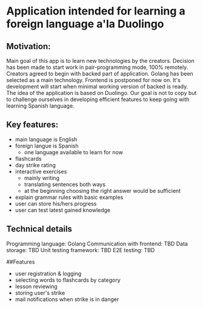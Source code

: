 # Application intended for learning a foreign language a'la Duolingo

## Motivation:

Main goal of this app is to learn new technologies by the creators. Decision has been made to start work in pair-programming mode, 100% remotely.
Creators agreed to begin with backed part of application. Golang has been selected as a main technology.
Frontend is postponed for now on. It's development will start when minimal working version of backed is ready.
The idea of the application is based on Duolingo.  Our goal is not to copy but to challenge ourselves in developing efficient features to keep going with learning Spanish language.

## Key features:
- main language is English
- foreign langue is Spanish
    - one language available to learn for now
- flashcards
- day strike rating
- interactive exercises
    - mainly writing
    - translating sentences both ways
    - at the beginning choosing the right answer would be sufficient
- explain grammar rules with basic examples
- user can store his/hers progress
- user can test latest gained knowledge

## Technical details
Programming language: Golang
Communication with frontend: TBD
Data storage: TBD
Unit testing framework: TBD
E2E testing: TBD

##Features
- user registration & logging
- selecting words to flashcards by category
- lesson reviewing
- storing user's strike
- mail notifications when strike is in danger
